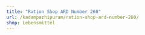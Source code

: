 ```yaml
---
title: "Ration Shop ARD Number 260"
url: /kadampazhipuram/ration-shop-ard-number-260/
shop: Lebensmittel
---
```

